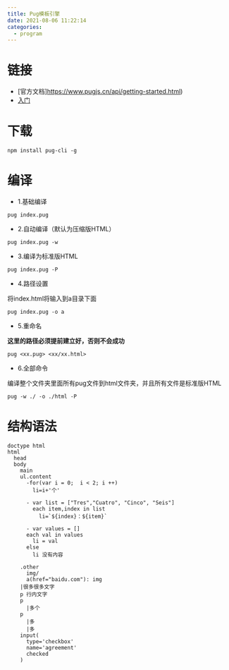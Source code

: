 ```yaml
---
title: Pug模板引擎
date: 2021-08-06 11:22:14
categories:
  - program
---
```


# 链接

- [官方文档]https://www.pugjs.cn/api/getting-started.html)
- [入门](https://www.cnblogs.com/xiaohuochai/p/7222227.html)

# 下载

```
npm install pug-cli -g
```

# 编译

- 1.基础编译

```
pug index.pug
```

- 2.自动编译（默认为压缩版HTML）

```
pug index.pug -w
```

- 3.编译为标准版HTML

```
pug index.pug -P
```

- 4.路径设置

将index.html将输入到a目录下面

```
pug index.pug -o a
```

- 5.重命名

**这里的路径必须提前建立好，否则不会成功**

```
pug <xx.pug> <xx/xx.html>
```

- 6.全部命令

编译整个文件夹里面所有pug文件到html文件夹，并且所有文件是标准版HTML

```
pug -w ./ -o ./html -P
```

# 结构语法

```
doctype html 
html 
  head 
  body 
    main 
    ul.content
      -for(var i = 0;  i < 2; i ++)
        li=i+'个'

      - var list = ["Tres","Cuatro", "Cinco", "Seis"]
        each item,index in list 
          li=`${index}：${item}`

      - var values = []
      each val in values 
        li = val
      else 
        li 没有内容

    .other
      img/
      a(href="baidu.com"): img
    |很多很多文字
    p 行内文字
    p 
      |多个
    p 
      |多
      |多
    input(
      type='checkbox'
      name='agreement'
      checked
    )
```
